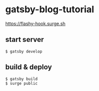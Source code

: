 # gatsby-blog-tutorial
https://flashy-hook.surge.sh

## start server
```
$ gatsby develop
```

## build & deploy
```
$ gatsby build
$ surge public
```
